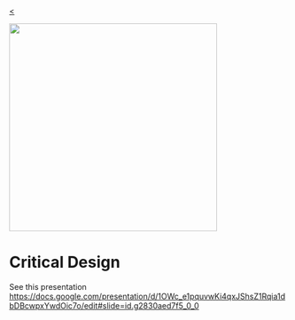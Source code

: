 
[<](../../README.md)

<img width="375" src="../../assets/img/banner-web-development.png">

# Critical Design

See this presentation
https://docs.google.com/presentation/d/1OWc_e1pquvwKi4qxJShsZ1Rqia1dbDBcwpxYwdOic7o/edit#slide=id.g2830aed7f5_0_0


<!--
---

### wwwwwwwww&#46;jodi&#46;org

<a href="http://wwwwwwwww.jodi.org" target="_blank">wwwwwwwww.jodi.org</a> by JODI (1995) takes advantage of a technical aspect of web pages — that whitespace in HTML is not rendered — to encourage viewers to consider the structures underneath the shiny veneer of the web.

![jodi](media/jodi-wwwwwwwww-1.png)
![jodi](media/jodi-wwwwwwwww-2.png)

-->
